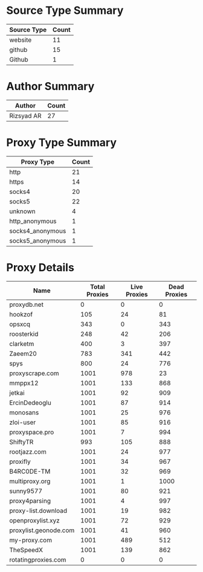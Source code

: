 # Source Type Summary

| Source Type | Count |
|-------------|-------|
| website | 11 |
| github | 15 |
| Github | 1 |


# Author Summary

| Author | Count |
|--------|-------|
| Rizsyad AR | 27 |


# Proxy Type Summary

| Proxy Type | Count |
|------------|-------|
| http | 21 |
| https | 14 |
| socks4 | 20 |
| socks5 | 22 |
| unknown | 4 |
| http_anonymous | 1 |
| socks4_anonymous | 1 |
| socks5_anonymous | 1 |


# Proxy Details

| Name | Total Proxies | Live Proxies | Dead Proxies |
|------|---------------|--------------|---------------|
| proxydb.net | 0 | 0 | 0 |
| hookzof | 105 | 24 | 81 |
| opsxcq | 343 | 0 | 343 |
| roosterkid | 248 | 42 | 206 |
| clarketm | 400 | 3 | 397 |
| Zaeem20 | 783 | 341 | 442 |
| spys | 800 | 24 | 776 |
| proxyscrape.com | 1001 | 978 | 23 |
| mmppx12 | 1001 | 133 | 868 |
| jetkai | 1001 | 92 | 909 |
| ErcinDedeoglu | 1001 | 87 | 914 |
| monosans | 1001 | 25 | 976 |
| zloi-user | 1001 | 85 | 916 |
| proxyspace.pro | 1001 | 7 | 994 |
| ShiftyTR | 993 | 105 | 888 |
| rootjazz.com | 1001 | 24 | 977 |
| proxifly | 1001 | 34 | 967 |
| B4RC0DE-TM | 1001 | 32 | 969 |
| multiproxy.org | 1001 | 1 | 1000 |
| sunny9577 | 1001 | 80 | 921 |
| proxy4parsing | 1001 | 4 | 997 |
| proxy-list.download | 1001 | 19 | 982 |
| openproxylist.xyz | 1001 | 72 | 929 |
| proxylist.geonode.com | 1001 | 41 | 960 |
| my-proxy.com | 1001 | 489 | 512 |
| TheSpeedX | 1001 | 139 | 862 |
| rotatingproxies.com | 0 | 0 | 0 |
